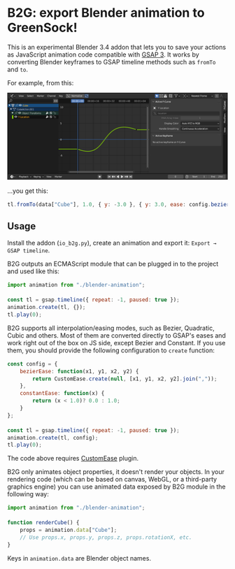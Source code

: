 # B2G: export Blender animation to GreenSock!

This is an experimental Blender 3.4 addon that lets you to save your actions as JavaScript animation code compatible with [GSAP 3](https://greensock.com/gsap/). It works by converting Blender keyframes to GSAP timeline methods such as `fromTo` and `to`.

For example, from this:

[![Screenshot](https://raw.githubusercontent.com/gecko0307/b2g/main/screenshot.png)](https://raw.githubusercontent.com/gecko0307/b2g/main/screenshot.png)

...you get this:

```javascript
tl.fromTo(data["Cube"], 1.0, { y: -3.0 }, { y: 3.0, ease: config.bezierEase(0.5384,0.6506,0.3718,1.7029) }, 0.0);
```

## Usage

Install the addon (`io_b2g.py`), create an animation and export it: `Export → GSAP timeline`.

B2G outputs an ECMAScript module that can be plugged in to the project and used like this:

```javascript
import animation from "./blender-animation";

const tl = gsap.timeline({ repeat: -1, paused: true });
animation.create(tl, {});
tl.play(0);
```

B2G supports all interpolation/easing modes, such as Bezier, Quadratic, Cubic and others. Most of them are converted directly to GSAP's eases and work right out of the box on JS side, except Bezier and Constant. If you use them, you should provide the following configuration to `create` function:

```javascript
const config = {
    bezierEase: function(x1, y1, x2, y2) {
        return CustomEase.create(null, [x1, y1, x2, y2].join(","));
    },
    constantEase: function(x) {
        return (x < 1.0)? 0.0 : 1.0;
    }
};

const tl = gsap.timeline({ repeat: -1, paused: true });
animation.create(tl, config);
tl.play(0);
```

The code above requires [CustomEase](https://greensock.com/docs/v3/Eases/CustomEase) plugin.

B2G only animates object properties, it doesn't render your objects. In your rendering code (which can be based on canvas, WebGL, or a third-party graphics engine) you can use animated data exposed by B2G module in the following way:

```javascript
import animation from "./blender-animation";

function renderCube() {
    props = animation.data["Cube"];
    // Use props.x, props.y, props.z, props.rotationX, etc.
}
```

Keys in `animation.data` are Blender object names.
